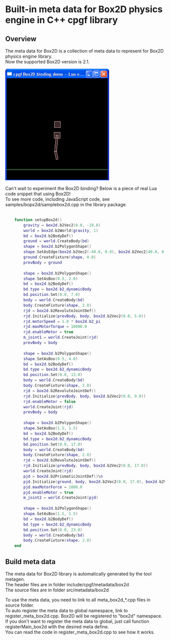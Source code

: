 

# Built-in meta data for Box2D physics engine in C++ cpgf library

## Overview

The meta data for Box2D is a collection of meta data to represent for Box2D physics engine library.  
Now the supported Box2D version is 2.1.

<img src="images/cpgf-box2d-lua.gif">

Can't wait to experiment the Box2D binding? Below is a piece of real Lua code snippet that using Box2D!  
To see more code, including JavaScript code, see samples/bopx2d/samplebox2d.cpp in the library package.
```lua

    function setupBox2d()
    	gravity = box2d.b2Vec2(0.0, -10.0)
    	world = box2d.b2World(gravity, 1)
    	bd = box2d.b2BodyDef()
    	ground = world.CreateBody(bd)
    	shape = box2d.b2PolygonShape()
    	shape.SetAsEdge(box2d.b2Vec2(-40.0, 0.0), box2d.b2Vec2(40.0, 0.0))
    	ground.CreateFixture(shape, 0.0)
    	prevBody = ground

    	shape = box2d.b2PolygonShape()
    	shape.SetAsBox(0.5, 2.0)
    	bd = box2d.b2BodyDef()
    	bd.type = box2d.b2_dynamicBody
    	bd.position.Set(0.0, 7.0)
    	body = world.CreateBody(bd)
    	body.CreateFixture(shape, 2.0)
    	rjd = box2d.b2RevoluteJointDef()
    	rjd.Initialize(prevBody, body, box2d.b2Vec2(0.0, 5.0))
    	rjd.motorSpeed = 1.0 * box2d.b2_pi
    	rjd.maxMotorTorque = 10000.0
    	rjd.enableMotor = true
    	m_joint1 = world.CreateJoint(rjd)
    	prevBody = body

    	shape = box2d.b2PolygonShape()
    	shape.SetAsBox(0.5, 4.0)
    	bd = box2d.b2BodyDef()
    	bd.type = box2d.b2_dynamicBody
    	bd.position.Set(0.0, 13.0)
    	body = world.CreateBody(bd)
    	body.CreateFixture(shape, 2.0)
    	rjd = box2d.b2RevoluteJointDef()
    	rjd.Initialize(prevBody, body, box2d.b2Vec2(0.0, 9.0))
    	rjd.enableMotor = false
    	world.CreateJoint(rjd)
    	prevBody = body

    	shape = box2d.b2PolygonShape()
    	shape.SetAsBox(1.5, 1.5)
    	bd = box2d.b2BodyDef()
    	bd.type = box2d.b2_dynamicBody
    	bd.position.Set(0.0, 17.0)
    	body = world.CreateBody(bd)
    	body.CreateFixture(shape, 2.0)
    	rjd = box2d.b2RevoluteJointDef()
    	rjd.Initialize(prevBody, body, box2d.b2Vec2(0.0, 17.0))
    	world.CreateJoint(rjd)
    	pjd = box2d.b2PrismaticJointDef()\n
    	pjd.Initialize(ground, body, box2d.b2Vec2(0.0, 17.0), box2d.b2Vec2(0.0, 1.0))
    	pjd.maxMotorForce = 1000.0
    	pjd.enableMotor = true
    	m_joint2 = world.CreateJoint(pjd)

    	shape = box2d.b2PolygonShape()
    	shape.SetAsBox(1.5, 1.5)
    	bd = box2d.b2BodyDef()
    	bd.type = box2d.b2_dynamicBody
    	bd.position.Set(0.0, 23.0)
    	body = world.CreateBody(bd)
    	body.CreateFixture(shape, 2.0)
    end
```

## Build meta data

The meta data for Box2D library is automatically generated by the tool metagen.  
The header files are in folder include/cpgf/metadata/box2d  
The source files are in folder src/metadata/box2d

To use the meta data, you need to link to all meta_box2d_*.cpp files in source folder.  
To auto register the meta data to global namespace, link to register_meta_box2d.cpp. Box2D will be registered to "box2d" namespace.  
If you don't want to register the meta data to global, just call function registerMain_box2d with the desired meta define.  
You can read the code in register_meta_box2d.cpp to see how it works.
